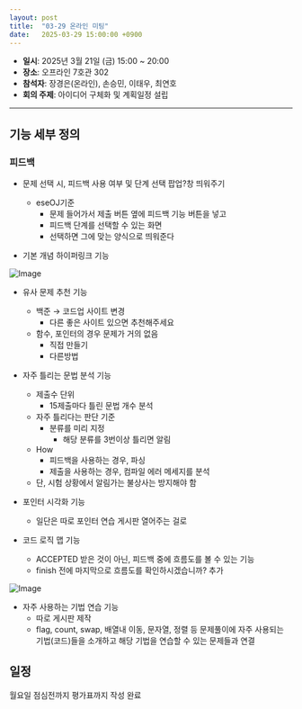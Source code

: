 ```yaml
---
layout: post
title:  "03-29 온라인 미팅"
date:   2025-03-29 15:00:00 +0900
---
```


- **일시**: 2025년 3월 21일 (금) 15:00 ~ 20:00
- **장소**: 오프라인 7호관 302
- **참석자**: 장경은(온라인), 손승민, 이태우, 최연호
- **회의 주제**: 아이디어 구체화 및 계획일정 설립

---

## 기능 세부 정의

### 피드백

- 문제 선택 시, 피드백 사용 여부 및 단계 선택 팝업?창 띄워주기
    - eseOJ기준
        - 문제 들어가서 제출 버튼 옆에 피드백 기능 버튼을 넣고
        - 피드백 단계를 선택할 수 있는 화면
        - 선택하면 그에 맞는 양식으로 띄워준다

- 기본 개념 하이퍼링크 기능

![Image](https://github.com/user-attachments/assets/a19f0bb3-a665-46cb-aa04-86c851d74a36)

- 유사 문제 추천 기능
    - 백준 → 코드업 사이트 변경
        - 다른 좋은 사이트 있으면 추천해주세요
    - 함수, 포인터의 경우 문제가 거의 없음
        - 직접 만들기
        - 다른방법

- 자주 틀리는 문법 분석 기능
    - 제출수 단위
        - 15제출마다 틀린 문법 개수 분석
    - 자주 틀리다는 판단 기준
        - 분류를 미리 지정
            - 해당 분류를 3번이상 틀리면 알림
    - How
        - 피드백을 사용하는 경우, 파싱
        - 제출을 사용하는 경우, 컴파일 에러 메세지를 분석
    - 단, 시험 상황에서 알림가는 불상사는 방지해야 함

- 포인터 시각화 기능
    - 일단은 따로 포인터 연습 게시판 열어주는 걸로

- 코드 로직 맵 기능
    - ACCEPTED 받은 것이 아닌, 피드백 중에 흐름도를 볼 수 있는 기능
    - finish 전에 마지막으로 흐름도를 확인하시겠습니까? 추가
    
![Image](https://github.com/user-attachments/assets/4f72f171-7113-4e75-8f25-bb2a586d1308)
    
- 자주 사용하는 기법 연습 기능
    - 따로 게시판 제작
    - flag, count, swap, 배열내 이동, 문자열, 정렬 등 문제풀이에 자주 사용되는 기법(코드)들을 소개하고 해당 기법을 연습할 수 있는 문제들과 연결

## 일정

월요일 점심전까지 평가표까지 작성 완료